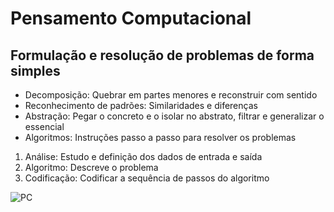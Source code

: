# Pensamento Computacional #
## Formulação e resolução de problemas de forma simples ##
- Decomposição: Quebrar em partes menores e reconstruir com sentido
- Reconhecimento de padrões: Similaridades e diferenças
- Abstração: Pegar o concreto e o isolar no abstrato, filtrar e generalizar o essencial
- Algoritmos: Instruções passo a passo para resolver os problemas

1. Análise: Estudo e definição dos dados de entrada e saída
2. Algoritmo: Descreve o problema
3. Codificação: Codificar a sequência de passos do algoritmo

![PC](C:\Users\T-Gamer\Downloads\PC.png)

